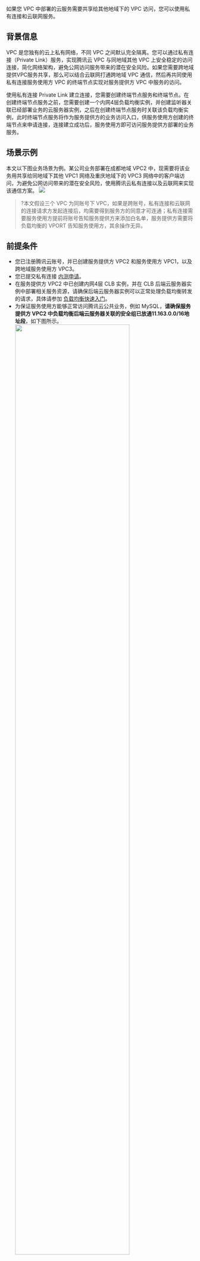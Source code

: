 如果您 VPC 中部署的云服务需要共享给其他地域下的 VPC 访问，您可以使用私有连接和云联网服务。

## 背景信息
VPC 是您独有的云上私有网络，不同 VPC 之间默认完全隔离。您可以通过私有连接（Private Link）服务，实现腾讯云 VPC 与同地域其他 VPC 上安全稳定的访问连接，简化网络架构，避免公网访问服务带来的潜在安全风险。如果您需要跨地域提供VPC服务共享，那么可以结合云联网打通跨地域 VPC 通信，然后再共同使用私有连接服务使用方 VPC 的终端节点实现对服务提供方 VPC 中服务的访问。

使用私有连接 Private Link 建立连接，您需要创建终端节点服务和终端节点。在创建终端节点服务之前，您需要创建一个内网4层负载均衡实例，并创建监听器关联已经部署业务的云服务器实例，之后在创建终端节点服务时关联该负载均衡实例，此时终端节点服务将作为服务提供方的业务访问入口，供服务使用方创建的终端节点来申请连接，连接建立成功后，服务使用方即可访问服务提供方部署的业务服务。

## 场景示例
本文以下图业务场景为例。某公司业务部署在成都地域 VPC2 中，现需要将该业务用共享给同地域下其他 VPC1 网络及重庆地域下的 VPC3  网络中的客户端访问，为避免公网访问带来的潜在安全风险，使用腾讯云私有连接以及云联网来实现该通信方案。
![](https://main.qcloudimg.com/raw/9adb36d1b01e0245aee8003419854bb1.png)
>?本文假设三个 VPC 为同账号下 VPC，如果是跨账号，私有连接和云联网的连接请求方发起连接后，均需要得到服务方的同意才可连通；私有连接需要服务使用方提前将账号告知服务提供方来添加白名单，服务提供方需要将负载均衡的 VPORT 告知服务使用方，其余操作无异。

## 前提条件
+ 您已注册腾讯云账号，并已创建服务提供方 VPC2 和服务使用方 VPC1，以及跨地域服务使用方 VPC3。
+ 您已提交私有连接 [内测申请](https://cloud.tencent.com/apply/p/5i6ii4g3lgk)。
+ 在服务提供方 VPC2 中已创建内网4层 CLB 实例，并在 CLB 后端云服务器实例中部署相关服务资源，请确保后端云服务器实例可以正常处理负载均衡转发的请求，具体请参加 [负载均衡快速入门](https://cloud.tencent.com/document/product/214/8975)。
+ 为保证服务使用方能够正常访问腾讯云公共业务，例如 MySQL，**请确保服务提供方 VPC2 中负载均衡后端云服务器关联的安全组已放通11.163.0.0/16地址段**，如下图所示。   
	<img src="https://main.qcloudimg.com/raw/0462ab7efa311e9fb253e147628e2f7a.png" width="80%" />

## 操作步骤

### 步骤1：服务提供方创建终端节点服务
>?本例中服务提供方 VPC2 中已创建4层内网 CLB，CLB 后端云服务器实例已部署相关业务服务，且云服务器实例安全组已放通11.163.0.0/16网段。
>
1. 登录 [私有网络控制台](https://console.cloud.tencent.com/vpc/vpc?rid=16)。
2. 在左侧导航栏单击【私有连接】>【终端节点服务】。
3. 单击【新建】，在弹出的新建终端节点服务界面，配置相关参数。
    <img src="https://main.qcloudimg.com/raw/ca3c8b893bdd15975b85a23d78db9805.png" width="50%" /></br>
<table>
<tr>
<th width="12%">参数名称</th>
<th>描述</th>
</tr>
<tr>
<td>服务名称</td>
<td>自定义终端节点服务的名称。</td>
</tr>
<tr>
<td>所在地域</td>
<td>终端节点服务所在地域。</td>
</tr>
<tr>
<td>所属网络</td>
<td>选择所属 VPC，本例选择 VPC2。</td>
</tr>
<tr>
<td>负载均衡</td>
<td>选择 VPC 下已创建的负载均衡，本例选择 VPC2 中已创建好的 CLB 实例。</td>
</tr>
<tr>
<td>自动接受</td>
<td>指定终端节点服务是否自动接受终端节点发起的连接请求，默认为否。本例为同账号 VPC 连接，无论此处选择是否，均自动接受，因此保持默认即可。
</td>
</tr>
</table>
4. 完成参数设置后，单击【确定】完成终端节点服务的创建。

### 步骤2：服务使用方创建终端节点
1. 单击左侧导航栏单击【终端节点】。
2. 单击【新建】，在弹出的新建终端节点界面，配置相关参数。
    <img src="https://main.qcloudimg.com/raw/24cb315ff0ef57647686e498d0ab2e31.png" width="50%" /><br>
<table>
<tr>
<th width="12%">参数名称</th>
<th>描述</th>
</tr>
<tr>
<td>名称</td>
<td>自定义终端节点的名称。</td>
</tr>
<tr>
<td>所属地域</td>
<td>终端节点所在地域。</td>
</tr>
<tr>
<td>所属网络</td>
<td>选择终端节点所在的 VPC，本例选择 VPC1。</td>
</tr>
<tr>
<td>所属子网</td>
<td>选择终端节点所在的子网。</td>
</tr>
<tr>
<td>IP 地址</td>
<td>终端节点的 IP 地址。可以指定 IP 地址，IP 地址为 VPC1 内的内网 IP，也可以选择自动分配 IP。</td>
</tr>
<tr>
<td>对端账户类型</td>
<td>选择需要访问的 VPC 的所属账户，【我的账户】说明是同账户 VPC 的访问，【其他账户】说明是跨账户 VPC 的访问，本例选择【我的账户】。</td>
</tr>
<tr>
<td>选择服务</td>
<td>输入终端节点服务的 ID 后单击【验证】，只有验证通过的服务才可建立连接。</td>
</tr>
</table>
<img src="https://main.qcloudimg.com/raw/8a7c0a80da4686295ca7571794767b35.png" width="50%" />
3. 完成参数配置后，单击【确定】，当前终端节点的连接状态为【待接受】。
   <img src="https://main.qcloudimg.com/raw/81154a54e227c00995da4e770619e5b2.png" width="80%" />


### 步骤3：创建云联网并关联跨地域 VPC
1. 登录 [云联网控制台](https://console.cloud.tencent.com/vpc/ccn)。
2. 单击【新建】创建云联网实例，关联跨地域 VPC1 和 VPC3，单击【确定】，即可实现 VPC1 和 VPC3 的互联。
![](https://main.qcloudimg.com/raw/17e03652899379f8a1b143d8839791b5.png)
>?更多详细内容，请参见 [云联网快速入门](https://cloud.tencent.com/document/product/877/18763)。
>

### 步骤4：服务使用方发起访问请求进行连接验证
- 验证成都地域服务使用方 VPC1 访问 VPC2：
 1. 登录服务使用方 VPC1 下的某台 CVM，通过 VIP+VPORT 访问服务提供方的后端服务。
 2. 本例使用 telnet 验证连通性，执行 telnet *VIP VPORT*。
     >?如果服务器没有安装 telnet，请先执行 `yum install telnet` 安装 telnet。
     >
	获取终端节点VIP：
 <img src="https://main.qcloudimg.com/raw/d21dc32174c18fc67e4f549c44b86086.png" width="70%" /><br>
   获取CLB的VPORT：
 <img src="https://main.qcloudimg.com/raw/922dc796b2d687354a355ab6fe845437.png" width="70%" /><br>
  返回如下信息，表示访问成功：
<img src="https://main.qcloudimg.com/raw/8f9817596cf774d69605ab30bfaed49e.png" width="50%" /><br>
- 验证重庆地域下 VPC3 通过成都地域服务使用方 VPC1 中的终端节点访问服务提供方 VPC2：
 1.  登录 VPC3 下的某台 CVM，通过 VIP+VPORT 访问服务提供方的后端服务。该 VIP 为 VPC1 中终端节点获取的 VIP，本例中为172.16.2.16，VPORT 为 VPC2 中 CLB 的监听端口，本例为1044。
 2.  依然使用 telnet 验证连通性，执行 telnet *VIP VPORT*。
     >?如果服务器没有安装 telnet，请先执行 `yum install telnet` 安装 telnet。
     >
	返回信息如下，表示访问成功：<br>
	<img src="https://main.qcloudimg.com/raw/2504940fd846c6cb3a37a8fd2b8812ec.png" width="50%" />
